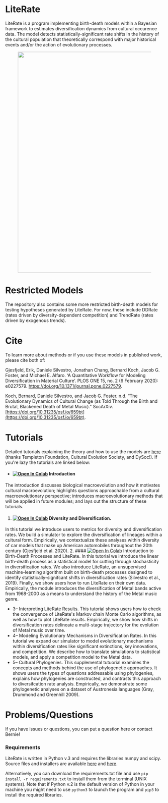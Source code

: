 # LiteRate
LiteRate is a program implementing birth-death models within a Bayesian framework to estimates diversification dynamics from cultural occurence data. The model detects statistically-significant rate shifts in the history of the cultural population that theoretically correspond with major historical events and/or the action of evolutionary processes. 

<figure align="center">
<img src="https://github.com/dsilvestro/LiteRate/raw/master/other/Figure_3.png" alt="" width="500" height="700" border="0">
</figure>

# Restricted Models
The repository also contains some more restricted birth-death models for testing hypotheses generated by LiteRate. For now, these include DDRate (rates driven by diversity-dependent competition) and TrendRate (rates driven by exogenous trends).

# Cite
To learn more about methods or if you use these models in published work, please cite both of:

Gjesfjeld, Erik, Daniele Silvestro, Jonathan Chang, Bernard Koch, Jacob G. Foster, and Michael E. Alfaro. ‘A Quantitative Workflow for Modeling Diversification in Material Culture’. PLOS ONE 15, no. 2 (6 February 2020): e0227579. https://doi.org/10.1371/journal.pone.0227579.

Koch, Bernard, Daniele Silvestro, and Jacob G. Foster. n.d. “The Evolutionary Dynamics of Cultural Change (as Told Through the Birth and Brutal, Blackened Death of Metal Music).” SocArXiv. [https://doi.org/10.31235/osf.io/659bt](https://doi.org/10.31235/osf.io/659bt).

# Tutorials
Detailed tutorials explaining the theory and how to use the models are [here](http://www.dysoc.org/cesmodules/diversification_module/) (thanks Templeton Foundation, Cultural Evolution Society, and DySoc!). If you're lazy the tutorials are linked below:

-  #### [![Open In Colab](https://colab.research.google.com/assets/colab-badge.svg)](https://colab.research.google.com/drive/1_NkXwCDJ5EShuQj3-oEt7jjm1fw2sZXw) Introduction 
The introduction discusses biological macroevolution and how it motivates cultural macroevolution; highlights questions approachable from a cultural macroevolutionary perspective; introduces macroevolutionary methods that will be applied in future modules; and lays out the structure of these tutorials.
 1. #### [![Open In Colab](https://colab.research.google.com/assets/colab-badge.svg)](https://colab.research.google.com/drive/1_NkXwCDJ5EShuQj3-oEt7jjm1fw2sZXw) Diversity and Diversification. 
 In this tutorial we introduce users to metrics for diversity and diversification rates. We build a simulator to explore the diversification of lineages within a cultural form. Empirically, we contextualize these analyses within diversity of car models that make up American automobiles throughout the 20th century (Gjesfjeld et al. 2020).
 2. #### [![Open In Colab](https://colab.research.google.com/assets/colab-badge.svg)](https://colab.research.google.com/drive/1_NkXwCDJ5EShuQj3-oEt7jjm1fw2sZXw) Introduction to Birth-Death Processes and LiteRate. In this tutorial we introduce the linear birth-death process as a statistical model for cutting through stochasticity in diversification rates. We also introduce LiteRate, an unsupervised machine-learning algorithm built on birth-death processes designed to identify statistically-signifcant shifts in diversification rates (Silvestro et al., 2019). Finally, we show users how to run LiteRate on their own data. Empirically, the module introduces the diversification of Metal bands active from 1968-2000 as a means to understand the history of the Metal music genre.
 -   3– Interpreting LiteRate Results. This tutorial shows users how to check the convergence of LiteRate's Markov chain Monte Carlo algorithms, as well as how to plot LiteRate results. Empirically, we show how shifts in diversification rates delineate a multi-stage trajectory for the evolution of Metal music over time.
 -   4– Modeling Evolutionary Mechanisms in Diversification Rates. In this tutorial we expand our simulator to model evolutionary mechanisms within diversification rates like significant extinctions, key innovations, and competition. We describe how to translate simulations to statistical models, and apply a competition model to the Metal data.
 -   5– Cultural Phylogenies. This supplemental tutuorial examines the concepts and methods behind the use of phylogenetic approaches. It shows users the types of questions addressable using phylogenies, explains how phylogenies are constructed, and contrasts this approach to diversifcation rate analysis. Empirically, we demonstrate some phylogenetic analyses on a dataset of Austronesia languages (Gray, Drummond and Greenhill 2009). 

# Problems/Questions
If you have issues or questions, you can put a question here or contact Bernie!

### Requirements
LiteRate is written in Python v.3 and requires 
the libraries numpy and scipy. 
Source files and installers are available [here](https://numpy.org) and [here](https://scipy.org). 

Alternatively, you can download the requirements.txt file and use `pip install -r requirements.txt` to install them from the terminal (UNIX systems). Note that if Python v.2 is the default version of Python in your machine you might need to use `python3` to launch the program and `pip3` to install the required libraries. 



